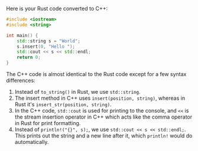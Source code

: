 Here is your Rust code converted to C++:

```C++
#include <iostream>
#include <string>

int main() {
    std::string s = "World";
    s.insert(0, "Hello ");
    std::cout << s << std::endl;
    return 0;
}
```
The C++ code is almost identical to the Rust code except for a few syntax differences:

1. Instead of `to_string()` in Rust, we use `std::string`.
2. The insert method in C++ uses `insert(position, string)`, whereas in Rust it's `insert_str(position, string)`.
3. In the C++ code, `std::cout` is used for printing to the console, and `<<` is the stream insertion operator in C++ which acts like the comma operator in Rust for print formatting.
4. Instead of `println!("{}", s);`, we use `std::cout << s << std::endl;`. This prints out the string and a new line after it, which `println!` would do automatically.
